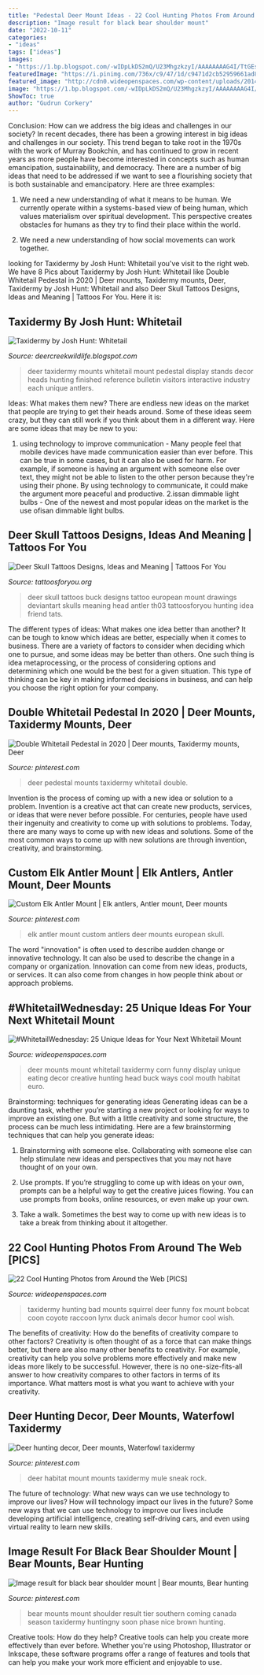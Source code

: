```yaml
---
title: "Pedestal Deer Mount Ideas - 22 Cool Hunting Photos From Around The Web [pics]"
description: "Image result for black bear shoulder mount"
date: "2022-10-11"
categories:
- "ideas"
tags: ["ideas"]
images:
- "https://1.bp.blogspot.com/-wIDpLkDS2mQ/U23MhgzkzyI/AAAAAAAAG4I/TtGEsjGTr2s/s1600/IMG_2001.JPG"
featuredImage: "https://i.pinimg.com/736x/c9/47/1d/c9471d2cb52959661ad8bc9edba5629d.jpg"
featured_image: "http://cdn0.wideopenspaces.com/wp-content/uploads/2014/11/CH-3.jpg"
image: "https://1.bp.blogspot.com/-wIDpLkDS2mQ/U23MhgzkzyI/AAAAAAAAG4I/TtGEsjGTr2s/s1600/IMG_2001.JPG"
ShowToc: true
author: "Gudrun Corkery"
---
```



Conclusion: How can we address the big ideas and challenges in our society?
In recent decades, there has been a growing interest in big ideas and challenges in our society. This trend began to take root in the 1970s with the work of Murray Bookchin, and has continued to grow in recent years as more people have become interested in concepts such as human emancipation, sustainability, and democracy.
There are a number of big ideas that need to be addressed if we want to see a flourishing society that is both sustainable and emancipatory. Here are three examples:

1) We need a new understanding of what it means to be human. We currently operate within a systems-based view of being human, which values materialism over spiritual development. This perspective creates obstacles for humans as they try to find their place within the world.

2) We need a new understanding of how social movements can work together.

	

		
looking for Taxidermy by Josh Hunt: Whitetail you've visit to the right web. We have 8 Pics about Taxidermy by Josh Hunt: Whitetail like Double Whitetail Pedestal in 2020 | Deer mounts, Taxidermy mounts, Deer, Taxidermy by Josh Hunt: Whitetail and also Deer Skull Tattoos Designs, Ideas and Meaning | Tattoos For You. Here it is:
		
    
## Taxidermy By Josh Hunt: Whitetail

<img loading=lazy src="https://1.bp.blogspot.com/-wIDpLkDS2mQ/U23MhgzkzyI/AAAAAAAAG4I/TtGEsjGTr2s/s1600/IMG_2001.JPG" onerror="this.onerror=null;this.src='https://tse3.mm.bing.net/th?id=OIP.FtfIUmkY7eJ1ecyp_5s9eAHaJ4&amp;pid=15.1';" alt="Taxidermy by Josh Hunt: Whitetail">

_Source: deercreekwildlife.blogspot.com_

>deer taxidermy mounts whitetail mount pedestal display stands decor heads hunting finished reference bulletin visitors interactive industry each unique antlers. 

	

Ideas: What makes them new?
There are endless new ideas on the market that people are trying to get their heads around. Some of these ideas seem crazy, but they can still work if you think about them in a different way. Here are some ideas that may be new to you: 
1. using technology to improve communication - Many people feel that mobile devices have made communication easier than ever before. This can be true in some cases, but it can also be used for harm. For example, if someone is having an argument with someone else over text, they might not be able to listen to the other person because they're using their phone. By using technology to communicate, it could make the argument more peaceful and productive. 
2.issan dimmable light bulbs - One of the newest and most popular ideas on the market is the use ofisan dimmable light bulbs.

    
## Deer Skull Tattoos Designs, Ideas And Meaning | Tattoos For You

<img loading=lazy src="https://www.tattoosforyou.org/wp-content/uploads/2016/03/Tattoos-of-Deer-Skulls.jpg" onerror="this.onerror=null;this.src='https://tse1.mm.bing.net/th?id=OIP.3wVLhcPpkt8XssIiv1j5owHaJ4&amp;pid=15.1';" alt="Deer Skull Tattoos Designs, Ideas and Meaning | Tattoos For You">

_Source: tattoosforyou.org_

>deer skull tattoos buck designs tattoo european mount drawings deviantart skulls meaning head antler th03 tattoosforyou hunting idea friend tats. 

	

The different types of ideas: What makes one idea better than another?
It can be tough to know which ideas are better, especially when it comes to business. There are a variety of factors to consider when deciding which one to pursue, and some ideas may be better than others. One such thing is idea metaprocessing, or the process of considering options and determining which one would be the best for a given situation. This type of thinking can be key in making informed decisions in business, and can help you choose the right option for your company.

    
## Double Whitetail Pedestal In 2020 | Deer Mounts, Taxidermy Mounts, Deer

<img loading=lazy src="https://i.pinimg.com/736x/f7/51/c7/f751c7774da58d32c5dba272374572cd.jpg" onerror="this.onerror=null;this.src='https://tse2.mm.bing.net/th?id=OIP.cBbk_Cp3roFBqhGTKz2FWAHaMC&amp;pid=15.1';" alt="Double Whitetail Pedestal in 2020 | Deer mounts, Taxidermy mounts, Deer">

_Source: pinterest.com_

>deer pedestal mounts taxidermy whitetail double. 

	

Invention is the process of coming up with a new idea or solution to a problem. Invention is a creative act that can create new products, services, or ideas that were never before possible. For centuries, people have used their ingenuity and creativity to come up with solutions to problems. Today, there are many ways to come up with new ideas and solutions. Some of the most common ways to come up with new solutions are through invention, creativity, and brainstorming.

    
## Custom Elk Antler Mount | Elk Antlers, Antler Mount, Deer Mounts

<img loading=lazy src="https://i.pinimg.com/736x/77/53/46/77534617890aa6afd67cee3f573b5916.jpg" onerror="this.onerror=null;this.src='https://tse3.mm.bing.net/th?id=OIP._HyCwlWIR3gpd63ZN8dZ6AHaJ3&amp;pid=15.1';" alt="Custom Elk Antler Mount | Elk antlers, Antler mount, Deer mounts">

_Source: pinterest.com_

>elk antler mount custom antlers deer mounts european skull. 

	

The word "innovation" is often used to describe audden change or innovative technology. It can also be used to describe the change in a company or organization. Innovation can come from new ideas, products, or services. It can also come from changes in how people think about or approach problems.

    
## #WhitetailWednesday: 25 Unique Ideas For Your Next Whitetail Mount

<img loading=lazy src="http://cdn0.wideopenspaces.com/wp-content/uploads/2018/07/cornmount1.jpg" onerror="this.onerror=null;this.src='https://tse4.mm.bing.net/th?id=OIP.-MdqGkNRzMq8lSV8hDYkVQHaLH&amp;pid=15.1';" alt="#WhitetailWednesday: 25 Unique Ideas for Your Next Whitetail Mount">

_Source: wideopenspaces.com_

>deer mounts mount whitetail taxidermy corn funny display unique eating decor creative hunting head buck ways cool mouth habitat euro. 

	

Brainstorming: techniques for generating ideas
Generating ideas can be a daunting task, whether you’re starting a new project or looking for ways to improve an existing one. But with a little creativity and some structure, the process can be much less intimidating.
Here are a few brainstorming techniques that can help you generate ideas:

1. Brainstorming with someone else. Collaborating with someone else can help stimulate new ideas and perspectives that you may not have thought of on your own.

2. Use prompts. If you’re struggling to come up with ideas on your own, prompts can be a helpful way to get the creative juices flowing. You can use prompts from books, online resources, or even make up your own.

3. Take a walk. Sometimes the best way to come up with new ideas is to take a break from thinking about it altogether.

    
## 22 Cool Hunting Photos From Around The Web [PICS]

<img loading=lazy src="http://cdn0.wideopenspaces.com/wp-content/uploads/2014/11/CH-3.jpg" onerror="this.onerror=null;this.src='https://tse1.mm.bing.net/th?id=OIP.e1A1cQKglvdP27Kwxgvq5gHaKA&amp;pid=15.1';" alt="22 Cool Hunting Photos from Around the Web [PICS]">

_Source: wideopenspaces.com_

>taxidermy hunting bad mounts squirrel deer funny fox mount bobcat coon coyote raccoon lynx duck animals decor humor cool wish. 

	

The benefits of creativity: How do the benefits of creativity compare to other factors?
Creativity is often thought of as a force that can make things better, but there are also many other benefits to creativity. For example, creativity can help you solve problems more effectively and make new ideas more likely to be successful. However, there is no one-size-fits-all answer to how creativity compares to other factors in terms of its importance. What matters most is what you want to achieve with your creativity.

    
## Deer Hunting Decor, Deer Mounts, Waterfowl Taxidermy

<img loading=lazy src="https://i.pinimg.com/736x/c9/47/1d/c9471d2cb52959661ad8bc9edba5629d.jpg" onerror="this.onerror=null;this.src='https://tse1.mm.bing.net/th?id=OIP.5YyucPh7OtJ9i0eimZshcwAAAA&amp;pid=15.1';" alt="Deer hunting decor, Deer mounts, Waterfowl taxidermy">

_Source: pinterest.com_

>deer habitat mount mounts taxidermy mule sneak rock. 

	

The future of technology: What new ways can we use technology to improve our lives?
How will technology impact our lives in the future? Some new ways that we can use technology to improve our lives include developing artificial intelligence, creating self-driving cars, and even using virtual reality to learn new skills.

    
## Image Result For Black Bear Shoulder Mount | Bear Mounts, Bear Hunting

<img loading=lazy src="https://i.pinimg.com/736x/bf/f2/ba/bff2ba2d5d50e1426c4a64e8451984f8.jpg" onerror="this.onerror=null;this.src='https://tse4.mm.bing.net/th?id=OIP.xH4Dw7UtPUpfAPiik3dP7AAAAA&amp;pid=15.1';" alt="Image result for black bear shoulder mount | Bear mounts, Bear hunting">

_Source: pinterest.com_

>bear mounts mount shoulder result tier southern coming canada season taxidermy huntingny soon phase nice brown hunting. 

	

Creative tools: How do they help?
Creative tools can help you create more effectively than ever before. Whether you're using Photoshop, Illustrator or Inkscape, these software programs offer a range of features and tools that can help you make your work more efficient and enjoyable to use.


